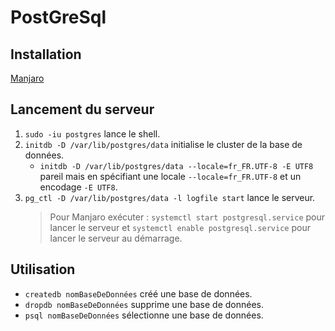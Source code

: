 # PostGreSql

## Installation

[Manjaro](https://wiki.archlinux.org/index.php/PostgreSQL)

## Lancement du serveur

1. `sudo -iu postgres` lance le shell.
2. `initdb -D /var/lib/postgres/data` initialise le cluster de la base de données.
    * `initdb -D /var/lib/postgres/data --locale=fr_FR.UTF-8 -E UTF8` pareil mais en spécifiant une locale `--locale=fr_FR.UTF-8` et un encodage `-E UTF8`.
3. `pg_ctl -D /var/lib/postgres/data -l logfile start` lance le serveur.
    > Pour Manjaro exécuter : `systemctl start postgresql.service` pour lancer le serveur et `systemctl enable postgresql.service` pour lancer le serveur au démarrage.

## Utilisation

* `createdb nomBaseDeDonnées` créé une base de données.
* `dropdb nomBaseDeDonnées` supprime une base de données.
* `psql nomBaseDeDonnées` sélectionne une base de données.